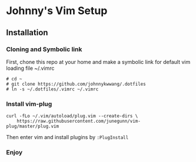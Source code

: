 # Johnny's Vim Setup

## Installation

### Cloning and Symbolic link
First, chone this repo at your home and make a symbolic link for default vim loading file ~/.vimrc
```
# cd ~
# git clone https://github.com/johnnykwwang/.dotfiles
# ln -s ~/.dotfiles/.vimrc ~/.vimrc
```
### Install vim-plug
```
curl -fLo ~/.vim/autoload/plug.vim --create-dirs \
    https://raw.githubusercontent.com/junegunn/vim-plug/master/plug.vim
```
Then enter vim and install plugins by `:PlugInstall`

### Enjoy
